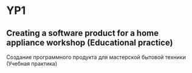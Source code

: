 # YP1
 Creating a software product for a home appliance workshop (Educational practice)
 --------------------------------------------------------------------------------
 Создание программного продукта для мастерской бытовой техники (Учебная практика)
